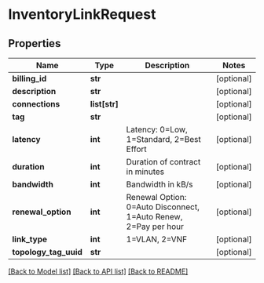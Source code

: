 # InventoryLinkRequest

## Properties
Name | Type | Description | Notes
------------ | ------------- | ------------- | -------------
**billing_id** | **str** |  | [optional] 
**description** | **str** |  | [optional] 
**connections** | **list[str]** |  | [optional] 
**tag** | **str** |  | [optional] 
**latency** | **int** | Latency: 0&#x3D;Low, 1&#x3D;Standard, 2&#x3D;Best Effort | [optional] 
**duration** | **int** | Duration of contract in minutes | [optional] 
**bandwidth** | **int** | Bandwidth in kB/s | [optional] 
**renewal_option** | **int** | Renewal Option: 0&#x3D;Auto Disconnect, 1&#x3D;Auto Renew, 2&#x3D;Pay per hour | [optional] 
**link_type** | **int** | 1&#x3D;VLAN, 2&#x3D;VNF | [optional] 
**topology_tag_uuid** | **str** |  | [optional] 

[[Back to Model list]](../README.md#documentation-for-models) [[Back to API list]](../README.md#documentation-for-api-endpoints) [[Back to README]](../README.md)


